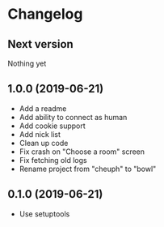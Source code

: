 # Changelog

## Next version

Nothing yet

## 1.0.0 (2019-06-21)

- Add a readme
- Add ability to connect as human
- Add cookie support
- Add nick list
- Clean up code
- Fix crash on "Choose a room" screen
- Fix fetching old logs
- Rename project from "cheuph" to "bowl"

## 0.1.0 (2019-06-21)

- Use setuptools
